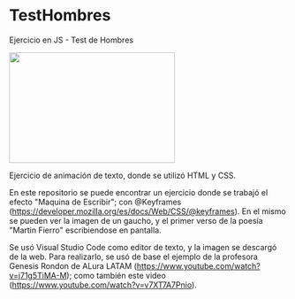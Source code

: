 # TestHombres
Ejercicio en JS - Test de Hombres

<img width=300 height= 200 src="#"/>

Ejercicio de animación de texto, donde se utilizó HTML y CSS.

En este repositorio se puede encontrar un ejercicio donde se trabajó el efecto "Maquina de Escribir"; con @Keyframes (https://developer.mozilla.org/es/docs/Web/CSS/@keyframes). 
En el mismo se pueden ver la imagen de un gaucho, y el primer verso de la poesía "Martin Fierro" escribiendose en pantalla. 

Se usó Visual Studio Code como editor de texto, y la imagen se descargó de la web. 
Para realizarlo, se usó de base el ejemplo de la profesora Genesis Rondon de ALura LATAM (https://www.youtube.com/watch?v=j71g5TiMA-M); como también este video (https://www.youtube.com/watch?v=v7XT7A7Pnio).
